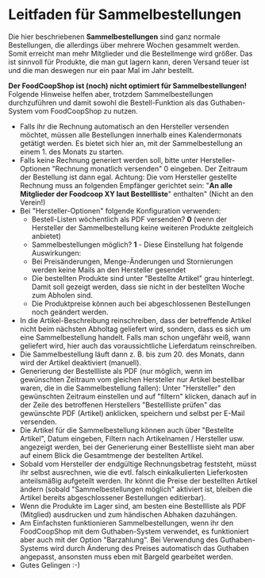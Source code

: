 # Leitfaden für Sammelbestellungen

Die hier beschriebenen **Sammelbestellungen** sind ganz normale Bestellungen, die allerdings über mehrere Wochen gesammelt werden. Somit erreicht man mehr Mitglieder und die Bestellmenge wird größer. Das ist sinnvoll für Produkte, die man gut lagern kann, deren Versand teuer ist und die man deswegen nur ein paar Mal im Jahr bestellt.

**Der FoodCoopShop ist (noch) nicht optimiert für Sammelbestellungen!** Folgende Hinweise helfen aber, trotzdem Sammelbestellungen durchzuführen und damit sowohl die Bestell-Funktion als das Guthaben-System vom FoodCoopShop zu nutzen.

* Falls ihr die Rechnung automatisch an den Hersteller versenden möchtet, müssen alle Bestellungen innerhalb eines Kalendermonats getätigt werden. Es bietet sich hier an, mit der Sammelbestellung an einem 1. des Monats zu starten.
* Falls keine Rechnung generiert werden soll, bitte unter Hersteller-Optionen "Rechnung monatlich versenden" 0 eingeben. Der Zeitraum der Bestellung ist dann egal. Achtung: Die vom Hersteller gestellte Rechnung muss an folgenden Empfänger gerichtet sein: "**An alle Mitglieder der Foodcoop XY laut Bestellliste**" enthalten" (Nicht an den Verein!)
* Bei "Hersteller-Optionen" folgende Konfiguration verwenden:
    * Bestell-Listen wöchentlich als PDF versenden? **0** (wenn der Hersteller der Sammelbestellung keine weiteren Produkte zeitgleich anbietet)
    * Sammelbestellungen möglich? **1** - Diese Einstellung hat folgende Auswirkungen:
    * Bei Preisänderungen, Menge-Änderungen und Stornierungen werden keine Mails an den Hersteller gesendet
    * Die bestellten Produkte sind unter "Bestellte Artikel" grau hinterlegt. Damit soll gezeigt werden, dass sie nicht in der bestellten Woche zum Abholen sind.
    * Die Produktpreise können auch bei abgeschlossenen Bestellungen noch geändert werden.
* In die Artikel-Beschreibung reinschreiben, dass der betreffende Artikel nicht beim nächsten Abholtag geliefert wird, sondern, dass es sich um eine Sammelbestellung handelt. Falls man schon ungefähr weiß, wann geliefert wird, hier auch das voraussichtliche Lieferdatum reinschreiben.
* Die Sammelbestellung läuft dann z. B. bis zum 20. des Monats, dann wird der Artikel deaktiviert (manuell).
* Generierung der Bestellliste als PDF (nur möglich, wenn im gewünschten Zeitraum vom gleichen Hersteller nur Artikel bestellbar waren, die in die Sammelbestellung fallen): Unter "Hersteller" den gewünschten Zeitraum einstellen und auf "filtern" klicken, danach auf in der Zeile des betroffenen Herstellers "Bestellliste prüfen" das gewünschte PDF (Artikel) anklicken, speichern und selbst per E-Mail versenden.
* Die Artikel für die Sammelbestellung können auch über "Bestellte Artikel", Datum eingeben, Filtern nach Artikelnamen / Hersteller usw. angezeigt werden, bei der Generierung einer Bestellliste sieht man aber auf einem Blick die Gesamtmenge der bestellten Artikel.
* Sobald vom Hersteller der endgültige Rechnungsbetrag feststeht, müsst ihr selbst ausrechnen, wie die evtl. falsch einkalkulierten Lieferkosten anteilsmäßig aufgeteilt werden. Ihr könnt die Preise der bestellten Artikel ändern (sobald "Sammelbestellungen möglich" aktiviert ist, bleiben die Artikel bereits abgeschlossener Bestellungen editierbar).
* Wenn die Produkte im Lager sind, am besten eine Bestellliste als PDF (Mitglied) ausdrucken und zum händischen Abhaken dazuhängen.
* Am Einfachsten funktionieren Sammelbestellungen, wenn ihr den FoodCoopShop mit dem Guthaben-System verwendet, es funktioniert aber auch mit der Option "Barzahlung". Bei Verwendung des Guthaben-Systems wird durch Änderung des Preises automatisch das Guthaben angepasst, ansonsten muss eben mit Bargeld gearbeitet werden.
* Gutes Gelingen :-)

